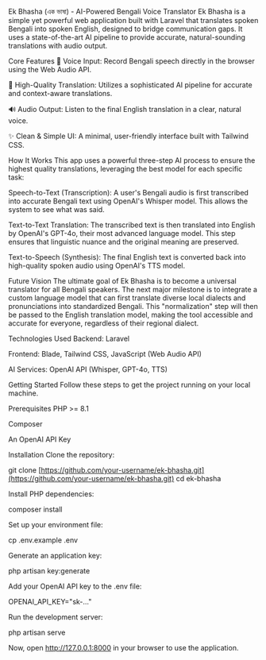 Ek Bhasha (এক ভাষা) - AI-Powered Bengali Voice Translator
Ek Bhasha is a simple yet powerful web application built with Laravel that translates spoken Bengali into spoken English, designed to bridge communication gaps. It uses a state-of-the-art AI pipeline to provide accurate, natural-sounding translations with audio output.

Core Features
🎤 Voice Input: Record Bengali speech directly in the browser using the Web Audio API.

🧠 High-Quality Translation: Utilizes a sophisticated AI pipeline for accurate and context-aware translations.

🔊 Audio Output: Listen to the final English translation in a clear, natural voice.

✨ Clean & Simple UI: A minimal, user-friendly interface built with Tailwind CSS.

How It Works
This app uses a powerful three-step AI process to ensure the highest quality translations, leveraging the best model for each specific task:

Speech-to-Text (Transcription): A user's Bengali audio is first transcribed into accurate Bengali text using OpenAI's Whisper model. This allows the system to see what was said.

Text-to-Text Translation: The transcribed text is then translated into English by OpenAI's GPT-4o, their most advanced language model. This step ensures that linguistic nuance and the original meaning are preserved.

Text-to-Speech (Synthesis): The final English text is converted back into high-quality spoken audio using OpenAI's TTS model.

Future Vision
The ultimate goal of Ek Bhasha is to become a universal translator for all Bengali speakers. The next major milestone is to integrate a custom language model that can first translate diverse local dialects and pronunciations into standardized Bengali. This "normalization" step will then be passed to the English translation model, making the tool accessible and accurate for everyone, regardless of their regional dialect.

Technologies Used
Backend: Laravel

Frontend: Blade, Tailwind CSS, JavaScript (Web Audio API)

AI Services: OpenAI API (Whisper, GPT-4o, TTS)

Getting Started
Follow these steps to get the project running on your local machine.

Prerequisites
PHP >= 8.1

Composer

An OpenAI API Key

Installation
Clone the repository:

git clone [https://github.com/your-username/ek-bhasha.git](https://github.com/your-username/ek-bhasha.git)
cd ek-bhasha

Install PHP dependencies:

composer install

Set up your environment file:

cp .env.example .env

Generate an application key:

php artisan key:generate

Add your OpenAI API key to the .env file:

OPENAI_API_KEY="sk-..."

Run the development server:

php artisan serve

Now, open http://127.0.0.1:8000 in your browser to use the application.
